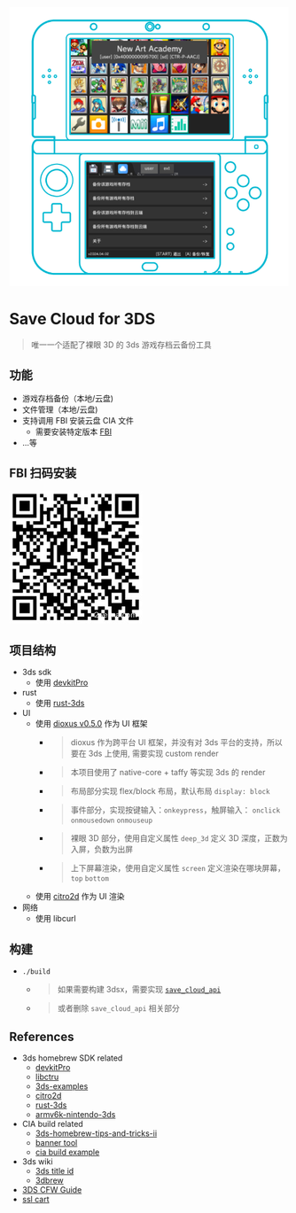 <p align="center">
  <img src="./assets/cover.png" />
</p>

# Save Cloud for 3DS

> 唯一一个适配了裸眼 3D 的 3ds 游戏存档云备份工具

## 功能

- 游戏存档备份（本地/云盘)
- 文件管理（本地/云盘)
- 支持调用 FBI 安装云盘 CIA 文件
  - 需要安装特定版本 [FBI](https://github.com/save-cloud/FBI/tree/boot-args)
- ...等

## FBI 扫码安装

![qrcode](./assets/qrcode.png)

## 项目结构

- 3ds sdk
  - 使用 [devkitPro](https://github.com/devkitPro)
- rust
  - 使用 [rust-3ds](https://github.com/rust3ds)
- UI
  - 使用 [dioxus v0.5.0](https://github.com/DioxusLabs/dioxus) 作为 UI 框架
    - > dioxus 作为跨平台 UI 框架，并没有对 3ds 平台的支持，所以要在 3ds 上使用, 需要实现 custom render
    - > 本项目使用了 native-core + taffy 等实现 3ds 的 render
    - > 布局部分实现 flex/block 布局，默认布局 `display: block`
    - > 事件部分，实现按键输入：`onkeypress`，触屏输入： `onclick` `onmousedown` `onmouseup`
    - > 裸眼 3D 部分，使用自定义属性 `deep_3d` 定义 3D 深度，正数为入屏，负数为出屏
    - > 上下屏幕渲染，使用自定义属性 `screen` 定义渲染在哪块屏幕，`top` `bottom`
  - 使用 [citro2d](https://github.com/devkitPro/citro2d) 作为 UI 渲染
- 网络
  - 使用 libcurl

## 构建

- `./build`
  - > 如果需要构建 3dsx，需要实现 [ `save_cloud_api`](./src/api.rs)
  - > 或者删除 `save_cloud_api` 相关部分

## References

- 3ds homebrew SDK related
  - [devkitPro](https://github.com/devkitPro)
  - [libctru](https://github.com/devkitPro/libctru)
  - [3ds-examples](https://github.com/devkitPro/3ds-examples)
  - [citro2d](https://github.com/devkitPro/citro2d)
  - [rust-3ds](https://github.com/rust3ds)
  - [armv6k-nintendo-3ds](https://doc.rust-lang.org/rustc/platform-support/armv6k-nintendo-3ds.html)
- CIA build related
  - [3ds-homebrew-tips-and-tricks-ii](https://zalods.blogspot.com/2015/07/3ds-homebrew-tips-and-tricks-ii.html)
  - [banner tool](https://gbatemp.net/threads/bannertool-example.619783/)
  - [cia build example](https://github.com/skyfloogle/red-viper)
- 3ds wiki
  - [3ds title id](https://www.3dbrew.org/wiki/Titles)
  - [3dbrew](https://www.3dbrew.org/wiki/Main_Page)
- [3DS CFW Guide](https://3ds.hacks.guide/)
- [ssl cart](https://curl.se/docs/caextract.html)
